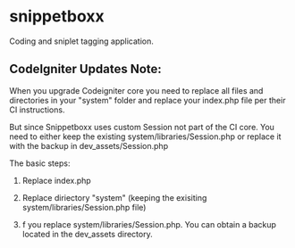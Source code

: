 snippetboxx
===========


Coding and sniplet tagging application.


CodeIgniter Updates Note:
----------------------------------
When you upgrade Codeigniter core you need to replace all files and directories in your "system" folder and replace your index.php file per their CI instructions. 

But since Snippetboxx uses custom Session not part of the CI core. You need to either keep the existing system/libraries/Session.php or replace it with the backup in dev_assets/Session.php

The basic steps:

1. Replace index.php

2. Replace diriectory "system" (keeping the exisiting system/libraries/Session.php file)

3. f you replace system/libraries/Session.php. You can obtain a backup located in the dev_assets directory.




